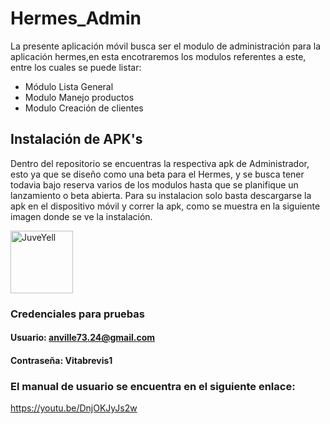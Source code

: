 # Hermes_Admin
La presente aplicación móvil busca ser el modulo de administración para la aplicación hermes,en esta encotraremos los modulos referentes a este, entre los cuales se puede listar:
- Módulo Lista General 
- Modulo Manejo productos
- Modulo Creación de clientes

## Instalación de APK's
Dentro del repositorio se encuentras la respectiva apk de Administrador, esto ya que se diseño como una beta para el Hermes, y se busca tener todavia bajo reserva varios de los modulos hasta que se planifique un lanzamiento o beta abierta.
Para su instalacion solo basta descargarse la apk en el dispositivo móvil y correr la apk, como se muestra en la siguiente imagen donde se ve la instalación.
<div>
<p style = 'text-align:center, margin:30'>
<img src="https://user-images.githubusercontent.com/88470677/222253347-e0e95483-90a3-4049-b84c-b8261c9fbacb.png" alt="JuveYell" width="100px">
</p>
</div>

### Credenciales para pruebas
#### Usuario: anville73.24@gmail.com
#### Contraseña: Vitabrevis1


### El manual de usuario se encuentra en el siguiente enlace:
https://youtu.be/DnjOKJyJs2w
